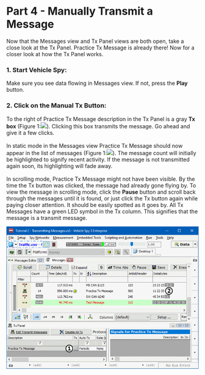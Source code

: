 # Part 4 - Manually Transmit a Message

Now that the Messages view and Tx Panel views are both open, take a close look at the Tx Panel. Practice Tx Message is already there! Now for a closer look at how the Tx Panel works.

### 1. Start Vehicle Spy:

Make sure you see data flowing in Messages view. If not, press the **Play** button.

### 2. Click on the Manual Tx Button:

To the right of Practice Tx Message description in the Tx Panel is a gray **Tx box** (Figure 1:![](https://cdn.intrepidcs.net/support/VehicleSpy/assets/smOne.gif)). Clicking this box transmits the message. Go ahead and give it a few clicks.\
\
In static mode in the Messages view Practice Tx Message should now appear in the list of messages (Figure 1:![](https://cdn.intrepidcs.net/support/VehicleSpy/assets/smTwo.gif)). The message count will initially be highlighted to signify recent activity. If the message is not transmitted again soon, its highlighting will fade away.\
\
In scrolling mode, Practice Tx Message might not have been visible. By the time the Tx button was clicked, the message had already gone flying by. To view the message in scrolling mode, click the **Pause** button and scroll back through the messages until it is found, or just click the Tx button again while paying closer attention. It should be easily spotted as it goes by. All Tx Messages have a green LED symbol in the Tx column. This signifies that the message is a transmit message.

![Figure 1: Manually transmitting a message using the Tx Panel and viewing the result in Static mode.](../../.gitbook/assets/spyexample2.4.gif)
